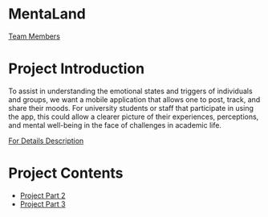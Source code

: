 # MentaLand

[Team Members](https://github.com/CMPUT301F19T32/MentaLand/blob/master/doc/Team.txt)

# Project Introduction
To assist in understanding the emotional states and triggers of individuals and groups, we want a mobile application that allows one to post, track, and share their moods.
For university students or staff that participate in using the app, this could allow a clearer picture of their experiences, perceptions, and mental well-being in the face of challenges in academic life.

[For Details Description](https://github.com/CMPUT301F19T32/MentaLand/wiki/Project-Description)

# Project Contents
* [Project Part 2](https://github.com/CMPUT301F19T32/MentaLand/wiki/Project-Part-2)
* [Project Part 3]()














